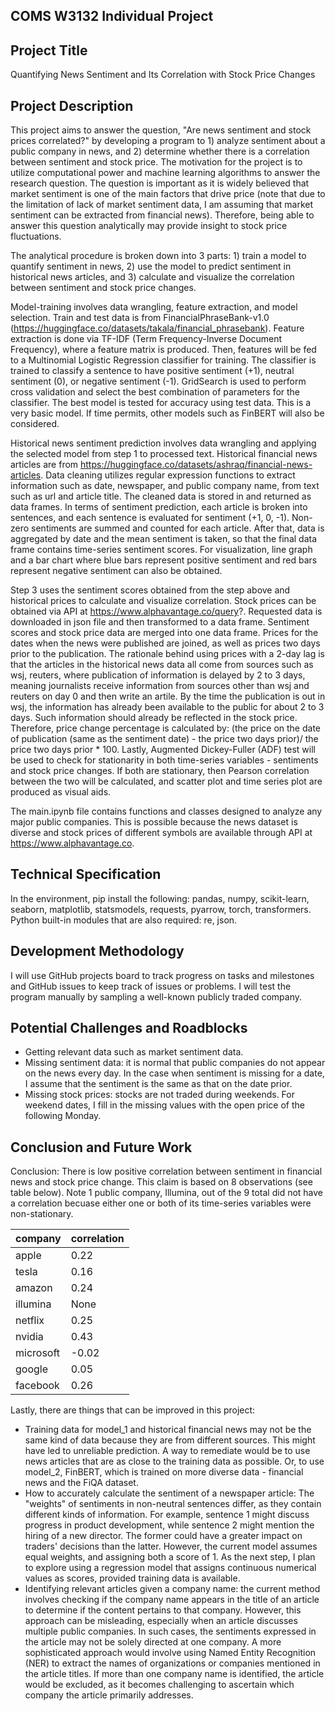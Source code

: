 ## COMS W3132 Individual Project

## Project Title
Quantifying News Sentiment and Its Correlation with Stock Price Changes

## Project Description
This project aims to answer the question, "Are news sentiment and stock prices correlated?" by developing a program to 1) analyze sentiment about a public company in news, and 2) determine whether there is a correlation between sentiment and stock price. The motivation for the project is to utilize computational power and machine learning algorithms to answer the research question. The question is important as it is widely believed that market sentiment is one of the main factors that drive price (note that due to the limitation of lack of market sentiment data, I am assuming that market sentiment can be extracted from financial news). Therefore, being able to answer this question analytically may provide insight to stock price fluctuations.

The analytical procedure is broken down into 3 parts: 1) train a model to quantify sentiment in news, 2) use the model to predict sentiment in historical news articles, and 3) calculate and visualize the correlation between sentiment and stock price changes.

Model-training involves data wrangling, feature extraction, and model selection. Train and test data is from FinancialPhraseBank-v1.0 (https://huggingface.co/datasets/takala/financial_phrasebank). Feature extraction is done via TF-IDF (Term Frequency-Inverse Document Frequency), where a feature matrix is produced. Then, features will be fed to a Multinomial Logistic Regression classifier for training. The classifier is trained to classify a sentence to have positive sentiment (+1), neutral sentiment (0), or negative sentiment (-1). GridSearch is used to perform cross validation and select the best combination of parameters for the classifier. The best model is tested for accuracy using test data. This is a very basic model. If time permits, other models such as FinBERT will also be considered.

Historical news sentiment prediction involves data wrangling and applying the selected model from step 1 to processed text. Historical financial news articles are from https://huggingface.co/datasets/ashraq/financial-news-articles. Data cleaning utilizes regular expression functions to extract information such as date, newspaper, and public company name, from text such as url and article title. The cleaned data is stored in and returned as data frames. In terms of sentiment prediction, each article is broken into sentences, and each sentence is evaluated for sentiment (+1, 0, -1). Non-zero sentiments are summed and counted for each article. After that, data is aggregated by date and the mean sentiment is taken, so that the final data frame contains time-series sentiment scores. For visualization, line graph and a bar chart where blue bars represent positive sentiment and red bars represent negative sentiment can also be obtained.

Step 3 uses the sentiment scores obtained from the step above and historical prices to calculate and visualize correlation. Stock prices can be obtained via API at https://www.alphavantage.co/query?. Requested data is downloaded in json file and then transformed to a data frame. Sentiment scores and stock price data are merged into one data frame. Prices for the dates when the news were published are joined, as well as prices two days prior to the publication. The rationale behind using prices with a 2-day lag is that the articles in the historical news data all come from sources such as wsj, reuters, where publication of information is delayed by 2 to 3 days, meaning journalists receive information from sources other than wsj and reuters on day 0 and then write an artile. By the time the publication is out in wsj, the information has already been available to the public for about 2 to 3 days. Such information should already be reflected in the stock price. Therefore, price change percentage is calculated by: (the price on the date of publication (same as the sentiment date) - the price two days prior)/ the price two days prior * 100. Lastly, Augmented Dickey-Fuller (ADF) test will be used to check for stationarity in both time-series variables - sentiments and stock price changes. If both are stationary, then Pearson correlation between the two will be calculated, and scatter plot and time series plot are produced as visual aids.

The main.ipynb file contains functions and classes designed to analyze any major public companies. This is possible because the news dataset is diverse and stock prices of different symbols are available through API at https://www.alphavantage.co.

## Technical Specification
In the environment, pip install the following: pandas, numpy, scikit-learn, seaborn, matplotlib, statsmodels, requests, pyarrow, torch, transformers. Python built-in modules that are also required: re, json.

## Development Methodology
I will use GitHub projects board to track progress on tasks and milestones and GitHub issues to keep track of issues or problems. I will test the program manually by sampling a well-known publicly traded company.

## Potential Challenges and Roadblocks
- Getting relevant data such as market sentiment data.
- Missing sentiment data: it is normal that public companies do not appear on the news every day. In the case when sentiment is missing for a date, I assume that the sentiment is the same as that on the date prior. 
- Missing stock prices: stocks are not traded during weekends. For weekend dates, I fill in the missing values with the open price of the following Monday.

## Conclusion and Future Work
Conclusion: 
There is low positive correlation between sentiment in financial news and stock price change. This claim is based on 8 observations (see table below). Note 1 public company, Illumina, out of the 9 total did not have a correlation becuase either one or both of its time-series variables were non-stationary.

| company  | correlation|
|----------|------------|
|apple     | 0.22       |
|tesla     | 0.16       |
|amazon    | 0.24       |
|illumina  | None       |
|netflix   | 0.25       |
|nvidia    | 0.43       |
|microsoft | -0.02      |
|google    | 0.05       |
|facebook  | 0.26       |

Lastly, there are things that can be improved in this project: 
- Training data for model_1 and historical financial news may not be the same kind of data because they are from different sources. This might have led to unreliable prediction. A way to remediate would be to use news articles that are as close to the training data as possible. Or, to use model_2, FinBERT, which is trained on more diverse data - financial news and the FiQA dataset.
- How to accurately calculate the sentiment of a newspaper article: The "weights" of sentiments in non-neutral sentences differ, as they contain different kinds of information. For example, sentence 1 might discuss progress in product development, while sentence 2 might mention the hiring of a new director. The former could have a greater impact on traders' decisions than the latter. However, the current model assumes equal weights, and assigning both a score of 1. As the next step, I plan to explore using a regression model that assigns continuous numerical values as scores, provided training data is available. 
- Identifying relevant articles given a company name: the current method involves checking if the company name appears in the title of an article to determine if the content pertains to that company. However, this approach can be misleading, especially when an article discusses multiple public companies. In such cases, the sentiments expressed in the article may not be solely directed at one company. A more sophisticated approach would involve using Named Entity Recognition (NER) to extract the names of organizations or companies mentioned in the article titles. If more than one company name is identified, the article would be excluded, as it becomes challenging to ascertain which company the article primarily addresses.
